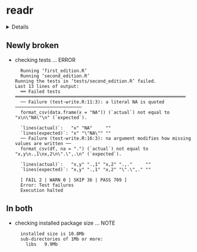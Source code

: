 # readr

<details>

* Version: 2.1.2
* GitHub: https://github.com/tidyverse/readr
* Source code: https://github.com/cran/readr
* Date/Publication: 2022-01-30 22:30:02 UTC
* Number of recursive dependencies: 73

Run `cloud_details(, "readr")` for more info

</details>

## Newly broken

*   checking tests ... ERROR
    ```
      Running ‘first_edition.R’
      Running ‘second_edition.R’
    Running the tests in ‘tests/second_edition.R’ failed.
    Last 13 lines of output:
      ══ Failed tests ════════════════════════════════════════════════════════════════
      ── Failure (test-write.R:11:3): a literal NA is quoted ─────────────────────────
      format_csv(data.frame(x = "NA")) (`actual`) not equal to "x\n\"NA\"\n" (`expected`).
      
      `lines(actual)`:   "x" "NA"     ""
      `lines(expected)`: "x" "\"NA\"" ""
      ── Failure (test-write.R:16:3): na argument modifies how missing values are written ──
      format_csv(df, na = ".") (`actual`) not equal to "x,y\n.,1\nx,2\n\".\",.\n" (`expected`).
      
      `lines(actual)`:   "x,y" ".,1" "x,2" ".,."     ""
      `lines(expected)`: "x,y" ".,1" "x,2" "\".\",." ""
      
      [ FAIL 2 | WARN 0 | SKIP 36 | PASS 709 ]
      Error: Test failures
      Execution halted
    ```

## In both

*   checking installed package size ... NOTE
    ```
      installed size is 10.8Mb
      sub-directories of 1Mb or more:
        libs   9.9Mb
    ```

